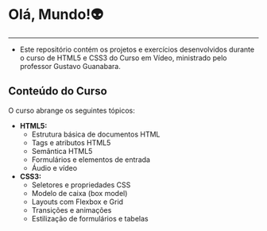 # Olá, Mundo!👽
---

* Este repositório contém os projetos e exercícios desenvolvidos durante o curso de HTML5 e CSS3 do Curso em Vídeo, ministrado pelo professor Gustavo Guanabara.

## Conteúdo do Curso

O curso abrange os seguintes tópicos:

* **HTML5:**
    * Estrutura básica de documentos HTML
    * Tags e atributos HTML5
    * Semântica HTML5
    * Formulários e elementos de entrada
    * Áudio e vídeo
* **CSS3:**
    * Seletores e propriedades CSS
    * Modelo de caixa (box model)
    * Layouts com Flexbox e Grid
    * Transições e animações
    * Estilização de formulários e tabelas

